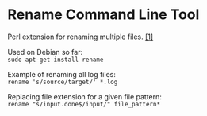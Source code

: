 # Rename Command Line Tool

Perl extension for renaming multiple files. [[1]](https://metacpan.org/pod/distribution/File-Rename/rename.PL)

Used on Debian so far:  
`sudo apt-get install rename`

Example of renaming all log files:  
`rename 's/source/target/' *.log`

Replacing file extension for a given file pattern:  
`rename "s/input.done$/input/" file_pattern*`
